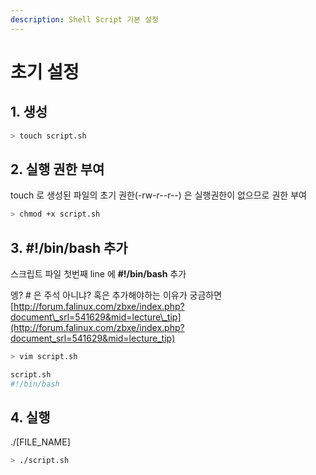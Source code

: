 ```yaml
---
description: Shell Script 기본 설정
---
```


# 초기 설정

## 1. 생성

```bash
> touch script.sh
```

## 2. 실행 권한 부여

touch  로 생성된 파일의 초기 권한\(-rw-r--r--\) 은 실행권한이 없으므로 권한 부여

```bash
> chmod +x script.sh
```

## 3. \#!/bin/bash 추가

스크립트 파일 첫번째 line 에 **\#!/bin/bash** 추가

엥? \# 은 주석 아니냐? 혹은 추가해야하는 이유가 궁금하면 [http://forum.falinux.com/zbxe/index.php?document\_srl=541629&mid=lecture\_tip](http://forum.falinux.com/zbxe/index.php?document_srl=541629&mid=lecture_tip)

```bash
> vim script.sh

script.sh
#!/bin/bash
```

## 4. 실행

./\[FILE\_NAME\]

```bash
> ./script.sh
```

